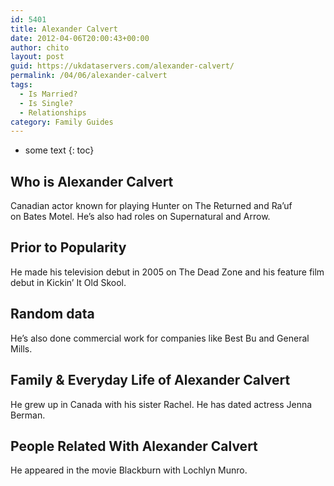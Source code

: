 ```yaml
---
id: 5401
title: Alexander Calvert
date: 2012-04-06T20:00:43+00:00
author: chito
layout: post
guid: https://ukdataservers.com/alexander-calvert/
permalink: /04/06/alexander-calvert
tags:
  - Is Married?
  - Is Single?
  - Relationships
category: Family Guides
---
```


* some text
{: toc}
          
          
## Who is  Alexander Calvert
                  
                  
                  
Canadian actor known for playing Hunter on The Returned and Ra&#8217;uf on Bates Motel. He&#8217;s also had roles on Supernatural and Arrow.
                  
                
                
                
## Prior to Popularity 
                  
                  
                  
He made his television debut in 2005 on The Dead Zone and his feature film debut in Kickin&#8217; It Old Skool.
                  
                
                
                
## Random data 
                  
                  
                  
He&#8217;s also done commercial work for companies like Best Bu and General Mills.
                  
                
                
                
## Family & Everyday Life of Alexander Calvert
                  
                  
                  
He grew up in Canada with his sister Rachel. He has dated actress Jenna Berman.
                  
                
                
                
## People Related With  Alexander Calvert
                  
                  
                  
He appeared in the movie Blackburn with Lochlyn Munro.
                  
                
              
            
          
          
          
    
    
  

